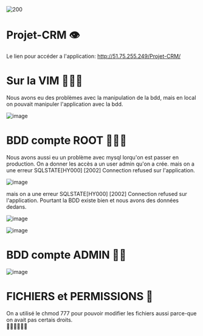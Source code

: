  ![200](https://user-images.githubusercontent.com/105059287/183260138-2e782524-aa4b-4bf2-9c7e-5d5a1be608a8.gif)

# Projet-CRM 👁

Le lien pour accéder a l'application: http://51.75.255.249/Projet-CRM/

# Sur la VIM 👩🏼‍💻

Nous avons eu des problèmes avec la manipulation de la bdd, mais en local on pouvait manipuler l'application avec la bdd.

![image](https://user-images.githubusercontent.com/105059287/183260060-91165683-da24-4003-a610-67be81263b96.png)


# BDD compte ROOT 👨🏼‍✈️

Nous avons aussi eu un problème avec mysql lorqu'on est passer en production. On a donner les accès a un user admin qu'on a crée. mais on a une erreur SQLSTATE[HY000] [2002] Connection refused sur l'application.

![image](https://user-images.githubusercontent.com/62374845/183258886-baa0554c-b373-4e55-a7be-eb17e01fc527.png)

mais on a une erreur SQLSTATE[HY000] [2002] Connection refused sur l'application.
Pourtant la BDD existe bien et nous avons des données dedans.

![image](https://user-images.githubusercontent.com/62374845/183258976-233be117-6cfc-4537-be69-55d6d9efd5f4.png)

![image](https://user-images.githubusercontent.com/62374845/183258971-1c28c06b-dbc4-468c-9c28-b3ea59d2ee79.png)

# BDD compte ADMIN 🤵🏼 


![image](https://user-images.githubusercontent.com/105059287/183259860-3f0def17-f7b3-4dae-901c-375a4eaac4a0.png)


# FICHIERS et PERMISSIONS 🚧

On a utilisé le chmod 777 pour pouvoir modifier les fichiers aussi parce-que on avait pas certais droits.  
🤷🏽‍♀️🤷🏽‍♂️

